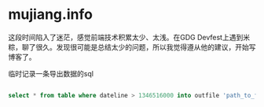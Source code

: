 mujiang.info
============

这段时间陷入了迷茫，感觉前端技术积累太少、太浅。在GDG Devfest上遇到米粽，聊了很久。发现很可能是总结太少的问题，所以我觉得遵从他的建议，开始写博客了。


临时记录一条导出数据的sql

````sql

select * from table where dateline > 1346516000 into outfile 'path_to_file' fields terminated by ',' enclosed by '"' lines terminated by '\r\n'
